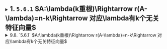 <style>
summary{
    outline:none;
}
summary h2{
    display: inline
}
</style>


<details>
<summary>

## 1. `5.6.1` $A:\lambda(k重根)\Rightarrow r(A-\lambda)=n-k\Rightarrow 对应\lambda有k个无关特征向量$

</summary> 

sdffsdfsdfs(x)=

</details>

<details>
<summary> 
9.8. `5.6.1` $A:\lambda(k重根)\Rightarrow r(A-\lambda)=n-k\Rightarrow 对应\lambda有k个无关特征向量$

</summary> 

sdffsdfsdfs(x)=

</details>